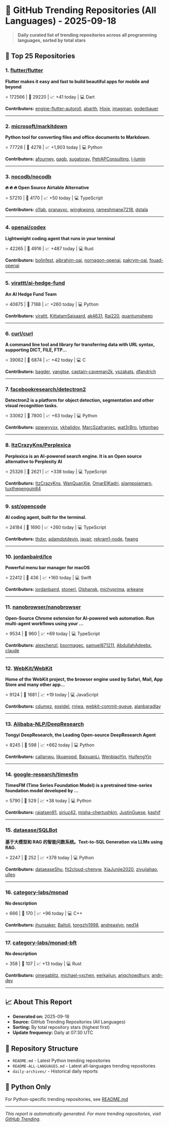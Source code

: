 # 🌟 GitHub Trending Repositories (All Languages) - 2025-09-18

> **Daily curated list of trending repositories across all programming languages, sorted by total stars**

## 🚀 Top 25 Repositories

### 1. [flutter/flutter](https://github.com/flutter/flutter)

**Flutter makes it easy and fast to build beautiful apps for mobile and beyond**

⭐ 172566 | 🍴 29220 | 📈 +41 today | 💻 Dart

**Contributors:** [engine-flutter-autoroll](https://github.com/engine-flutter-autoroll), [abarth](https://github.com/abarth), [Hixie](https://github.com/Hixie), [jmagman](https://github.com/jmagman), [goderbauer](https://github.com/goderbauer)

---

### 2. [microsoft/markitdown](https://github.com/microsoft/markitdown)

**Python tool for converting files and office documents to Markdown.**

⭐ 77728 | 🍴 4278 | 📈 +1,903 today | 💻 Python

**Contributors:** [afourney](https://github.com/afourney), [gagb](https://github.com/gagb), [sugatoray](https://github.com/sugatoray), [PetrAPConsulting](https://github.com/PetrAPConsulting), [l-lumin](https://github.com/l-lumin)

---

### 3. [nocodb/nocodb](https://github.com/nocodb/nocodb)

**🔥 🔥 🔥 Open Source Airtable Alternative**

⭐ 57210 | 🍴 4170 | 📈 +50 today | 💻 TypeScript

**Contributors:** [o1lab](https://github.com/o1lab), [pranavxc](https://github.com/pranavxc), [wingkwong](https://github.com/wingkwong), [rameshmane7218](https://github.com/rameshmane7218), [dstala](https://github.com/dstala)

---

### 4. [openai/codex](https://github.com/openai/codex)

**Lightweight coding agent that runs in your terminal**

⭐ 42265 | 🍴 4916 | 📈 +487 today | 💻 Rust

**Contributors:** [bolinfest](https://github.com/bolinfest), [aibrahim-oai](https://github.com/aibrahim-oai), [nornagon-openai](https://github.com/nornagon-openai), [pakrym-oai](https://github.com/pakrym-oai), [fouad-openai](https://github.com/fouad-openai)

---

### 5. [virattt/ai-hedge-fund](https://github.com/virattt/ai-hedge-fund)

**An AI Hedge Fund Team**

⭐ 40875 | 🍴 7188 | 📈 +260 today | 💻 Python

**Contributors:** [virattt](https://github.com/virattt), [KittatamSaisaard](https://github.com/KittatamSaisaard), [ak4631](https://github.com/ak4631), [Rai220](https://github.com/Rai220), [quantumsheep](https://github.com/quantumsheep)

---

### 6. [curl/curl](https://github.com/curl/curl)

**A command line tool and library for transferring data with URL syntax, supporting DICT, FILE, FTP...**

⭐ 39062 | 🍴 6874 | 📈 +42 today | 💻 C

**Contributors:** [bagder](https://github.com/bagder), [yangtse](https://github.com/yangtse), [captain-caveman2k](https://github.com/captain-caveman2k), [vszakats](https://github.com/vszakats), [dfandrich](https://github.com/dfandrich)

---

### 7. [facebookresearch/detectron2](https://github.com/facebookresearch/detectron2)

**Detectron2 is a platform for object detection, segmentation and other visual recognition tasks.**

⭐ 33062 | 🍴 7800 | 📈 +63 today | 💻 Python

**Contributors:** [ppwwyyxx](https://github.com/ppwwyyxx), [vkhalidov](https://github.com/vkhalidov), [MarcSzafraniec](https://github.com/MarcSzafraniec), [wat3rBro](https://github.com/wat3rBro), [lyttonhao](https://github.com/lyttonhao)

---

### 8. [ItzCrazyKns/Perplexica](https://github.com/ItzCrazyKns/Perplexica)

**Perplexica is an AI-powered search engine. It is an Open source alternative to Perplexity AI**

⭐ 25326 | 🍴 2621 | 📈 +338 today | 💻 TypeScript

**Contributors:** [ItzCrazyKns](https://github.com/ItzCrazyKns), [WanQuanXie](https://github.com/WanQuanXie), [OmarElKadri](https://github.com/OmarElKadri), [sjiampojamarn](https://github.com/sjiampojamarn), [tuxthepenguin84](https://github.com/tuxthepenguin84)

---

### 9. [sst/opencode](https://github.com/sst/opencode)

**AI coding agent, built for the terminal.**

⭐ 24184 | 🍴 1690 | 📈 +260 today | 💻 TypeScript

**Contributors:** [thdxr](https://github.com/thdxr), [adamdotdevin](https://github.com/adamdotdevin), [jayair](https://github.com/jayair), [rekram1-node](https://github.com/rekram1-node), [fwang](https://github.com/fwang)

---

### 10. [jordanbaird/Ice](https://github.com/jordanbaird/Ice)

**Powerful menu bar manager for macOS**

⭐ 22412 | 🍴 436 | 📈 +160 today | 💻 Swift

**Contributors:** [jordanbaird](https://github.com/jordanbaird), [stonerl](https://github.com/stonerl), [Olshansk](https://github.com/Olshansk), [michyprima](https://github.com/michyprima), [arkeane](https://github.com/arkeane)

---

### 11. [nanobrowser/nanobrowser](https://github.com/nanobrowser/nanobrowser)

**Open-Source Chrome extension for AI-powered web automation. Run multi-agent workflows using your ...**

⭐ 9534 | 🍴 960 | 📈 +69 today | 💻 TypeScript

**Contributors:** [alexchenzl](https://github.com/alexchenzl), [bsormagec](https://github.com/bsormagec), [samuel871211](https://github.com/samuel871211), [AbdullahAdeebx](https://github.com/AbdullahAdeebx), [claude](https://github.com/claude)

---

### 12. [WebKit/WebKit](https://github.com/WebKit/WebKit)

**Home of the WebKit project, the browser engine used by Safari, Mail, App Store and many other app...**

⭐ 9124 | 🍴 1681 | 📈 +19 today | 💻 JavaScript

**Contributors:** [cdumez](https://github.com/cdumez), [eseidel](https://github.com/eseidel), [rniwa](https://github.com/rniwa), [webkit-commit-queue](https://github.com/webkit-commit-queue), [alanbaradlay](https://github.com/alanbaradlay)

---

### 13. [Alibaba-NLP/DeepResearch](https://github.com/Alibaba-NLP/DeepResearch)

**Tongyi DeepResearch, the Leading Open-source DeepResearch Agent**

⭐ 8245 | 🍴 598 | 📈 +662 today | 💻 Python

**Contributors:** [callanwu](https://github.com/callanwu), [likuanppd](https://github.com/likuanppd), [BaixuanLi](https://github.com/BaixuanLi), [WenbiaoYin](https://github.com/WenbiaoYin), [HuifengYin](https://github.com/HuifengYin)

---

### 14. [google-research/timesfm](https://github.com/google-research/timesfm)

**TimesFM (Time Series Foundation Model) is a pretrained time-series foundation model developed by ...**

⭐ 5790 | 🍴 529 | 📈 +38 today | 💻 Python

**Contributors:** [rajatsen91](https://github.com/rajatsen91), [siriuz42](https://github.com/siriuz42), [misha-chertushkin](https://github.com/misha-chertushkin), [JustinGuese](https://github.com/JustinGuese), [kashif](https://github.com/kashif)

---

### 15. [dataease/SQLBot](https://github.com/dataease/SQLBot)

**基于大模型和 RAG 的智能问数系统。Text-to-SQL Generation via LLMs using RAG.**

⭐ 2247 | 🍴 252 | 📈 +378 today | 💻 Python

**Contributors:** [dataeaseShu](https://github.com/dataeaseShu), [fit2cloud-chenyw](https://github.com/fit2cloud-chenyw), [XiaJunjie2020](https://github.com/XiaJunjie2020), [ziyujiahao](https://github.com/ziyujiahao), [ulleo](https://github.com/ulleo)

---

### 16. [category-labs/monad](https://github.com/category-labs/monad)

**No description**

⭐ 666 | 🍴 170 | 📈 +96 today | 💻 C++

**Contributors:** [jhunsaker](https://github.com/jhunsaker), [Baltoli](https://github.com/Baltoli), [tongzhi1998](https://github.com/tongzhi1998), [andreaslyn](https://github.com/andreaslyn), [ned14](https://github.com/ned14)

---

### 17. [category-labs/monad-bft](https://github.com/category-labs/monad-bft)

**No description**

⭐ 358 | 🍴 107 | 📈 +13 today | 💻 Rust

**Contributors:** [omegablitz](https://github.com/omegablitz), [michael-yxchen](https://github.com/michael-yxchen), [eerkaijun](https://github.com/eerkaijun), [ariqchowdhury](https://github.com/ariqchowdhury), [andr-dev](https://github.com/andr-dev)

---


## 📈 About This Report

- **Generated on:** 2025-09-18
- **Source:** GitHub Trending Repositories (All Languages)
- **Sorting:** By total repository stars (highest first)
- **Update frequency:** Daily at 07:30 UTC

## 🔗 Repository Structure

- `README.md` - Latest Python trending repositories
- `README-ALL-LANGUAGES.md` - Latest all-languages trending repositories
- `daily-archives/` - Historical daily reports

## 🐍 Python Only

For Python-specific trending repositories, see [README.md](./README.md)

---

*This report is automatically generated. For more trending repositories, visit [GitHub Trending](https://github.com/trending).*
